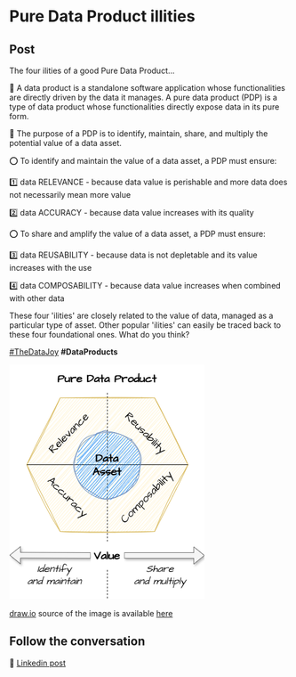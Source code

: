 # Pure Data Product illities

## Post

The four ilities of a good Pure Data Product...

📕 A data product is a standalone software application whose functionalities are directly driven by the data it manages. A pure data product (PDP) is a type of data product whose functionalities directly expose data in its pure form. 

🎯 The purpose of a PDP is to identify, maintain, share, and multiply the potential value of a data asset.

⭕ To identify and maintain the value of a data asset, a PDP must ensure:

1️⃣ data RELEVANCE - because data value is perishable and more data does not necessarily mean more value

2️⃣ data ACCURACY - because data value increases with its quality

⭕ To share and amplify the value of a data asset, a PDP must ensure:

3️⃣ data REUSABILITY - because data is not depletable and its value increases with the use

4️⃣ data COMPOSABILITY - because data value increases when combined with other data

These four 'ilities' are closely related to the value of data, managed as a particular type of asset. Other popular 'ilities' can easily be traced back to these four foundational ones. What do you think?

[#TheDataJoy](https://www.linkedin.com/feed/hashtag/?keywords=thedatajoy) **#DataProducts**

![/images/2024/2024-P028-pdp-ilities.png](/images/2024/2024-P028-pdp-ilities.png)

[draw.io](https://app.diagrams.net/) source of the image is available [here](/images/2024/2024.drawio) 

## Follow the conversation

🔵 [Linkedin post](https://www.linkedin.com/posts/andreagioia_thedatajoy-dataproducts-activity-7187095813087502339-RiFU)
